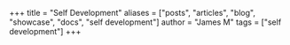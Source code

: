 +++
title = "Self Development"
aliases = ["posts", "articles", "blog", "showcase", "docs", "self development"]
author = "James M"
tags = ["self development"]
+++
